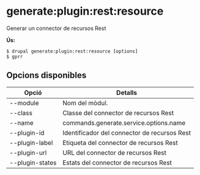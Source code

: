 # generate:plugin:rest:resource
Generar un connector de recursos Rest

**Ús:**
```
$ drupal generate:plugin:rest:resource [options]
$ gprr  
```

## Opcions disponibles
Opció | Detalls
-------|-------------
--module | Nom del mòdul.
--class | Classe del connector de recursos Rest
--name | commands.generate.service.options.name
--plugin-id | Identificador del connector de recursos Rest
--plugin-label | Etiqueta del connector de recursos Rest
--plugin-url | URL del connector de recursos Rest
--plugin-states | Estats del connector de recursos Rest
